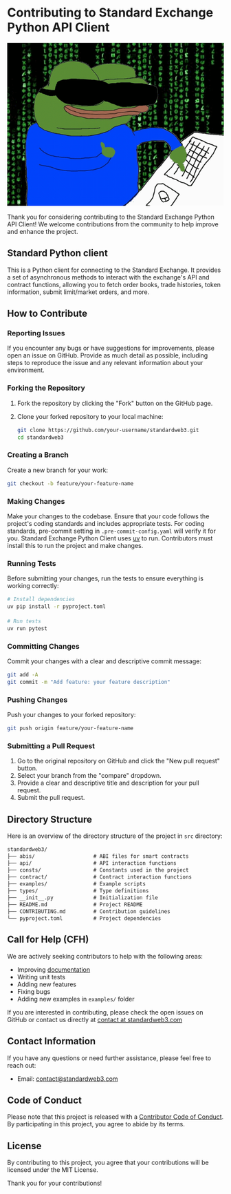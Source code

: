 # Contributing to Standard Exchange Python API Client

![contributooooor](media/contributor.png)

Thank you for considering contributing to the Standard Exchange Python API Client! We welcome contributions from the community to help improve and enhance the project.

## Standard Python client

This is a Python client for connecting to the Standard Exchange. It provides a set of asynchronous methods to interact with the exchange's API and contract functions, allowing you to fetch order books, trade histories, token information, submit limit/market orders, and more.

## How to Contribute

### Reporting Issues

If you encounter any bugs or have suggestions for improvements, please open an issue on GitHub. Provide as much detail as possible, including steps to reproduce the issue and any relevant information about your environment.

### Forking the Repository

1. Fork the repository by clicking the "Fork" button on the GitHub page.
2. Clone your forked repository to your local machine:

    ```bash
    git clone https://github.com/your-username/standardweb3.git
    cd standardweb3
    ```

### Creating a Branch

Create a new branch for your work:

```bash
git checkout -b feature/your-feature-name
```

### Making Changes

Make your changes to the codebase. Ensure that your code follows the project's coding standards and includes appropriate tests. For coding standards, pre-commit setting in `.pre-commit-config.yaml` will verify it for you. Standard Exchange Python Client uses [uv](https://docs.astral.sh/uv/#highlights) to run. Contributors must install this to run the project and make changes.

### Running Tests

Before submitting your changes, run the tests to ensure everything is working correctly:

```bash
# Install dependencies
uv pip install -r pyproject.toml

# Run tests
uv run pytest
```

### Committing Changes

Commit your changes with a clear and descriptive commit message:

```bash
git add -A
git commit -m "Add feature: your feature description"
```

### Pushing Changes

Push your changes to your forked repository:

```bash
git push origin feature/your-feature-name
```

### Submitting a Pull Request

1. Go to the original repository on GitHub and click the "New pull request" button.
2. Select your branch from the "compare" dropdown.
3. Provide a clear and descriptive title and description for your pull request.
4. Submit the pull request.

## Directory Structure

Here is an overview of the directory structure of the project in `src` directory:

```
standardweb3/
├── abis/                   # ABI files for smart contracts
├── api/                    # API interaction functions
├── consts/                 # Constants used in the project
├── contract/               # Contract interaction functions
├── examples/               # Example scripts
├── types/                  # Type definitions
├── __init__.py             # Initialization file
├── README.md               # Project README
├── CONTRIBUTING.md         # Contribution guidelines
└── pyproject.toml          # Project dependencies
```

## Call for Help (CFH)

We are actively seeking contributors to help with the following areas:

- Improving [documentation](https://learn.standardweb3.com)
- Writing unit tests
- Adding new features
- Fixing bugs
- Adding new examples in `examples/` folder

If you are interested in contributing, please check the open issues on GitHub or contact us directly at [contact at standardweb3.com](mailto:contact@standardweb3.com)

## Contact Information

If you have any questions or need further assistance, please feel free to reach out:

- Email: contact@standardweb3.com

## Code of Conduct

Please note that this project is released with a [Contributor Code of Conduct](CODE_OF_CONDUCT.md). By participating in this project, you agree to abide by its terms.

## License

By contributing to this project, you agree that your contributions will be licensed under the MIT License.

Thank you for your contributions!
